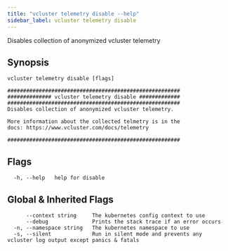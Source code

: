 ```yaml
---
title: "vcluster telemetry disable --help"
sidebar_label: vcluster telemetry disable
---
```



Disables collection of anonymized vcluster telemetry

## Synopsis


```
vcluster telemetry disable [flags]
```

```
#######################################################
############## vcluster telemetry disable #############
#######################################################
Disables collection of anonymized vcluster telemetry.

More information about the collected telmetry is in the
docs: https://www.vcluster.com/docs/telemetry

#######################################################
```


## Flags

```
  -h, --help   help for disable
```


## Global & Inherited Flags

```
      --context string     The kubernetes config context to use
      --debug              Prints the stack trace if an error occurs
  -n, --namespace string   The kubernetes namespace to use
  -s, --silent             Run in silent mode and prevents any vcluster log output except panics & fatals
```

